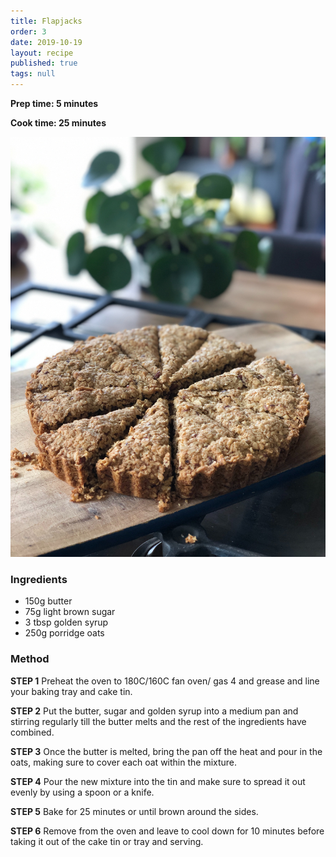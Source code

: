 ```yaml
---
title: Flapjacks
order: 3
date: 2019-10-19
layout: recipe
published: true
tags: null
---
```

**Prep time: 5 minutes**

**Cook time: 25 minutes**

![Flapjack in the form of a cake](../uploads/becky-fantham-lblwuzrecti-unsplash.jpg "Flapjack")

### Ingredients

* 150g butter
* 75g light brown sugar
* 3 tbsp golden syrup
* 250g porridge oats


### Method


**STEP 1**
Preheat the oven to 180C/160C fan oven/ gas 4 and grease and line your baking tray and cake tin.


**STEP 2**
Put the butter, sugar and golden syrup into a medium pan and stirring regularly till the butter melts and the rest of the ingredients have combined.

**STEP 3**
Once the butter is melted, bring the pan off the heat and pour in the oats, making sure to cover each oat within the mixture.

**STEP 4**
Pour the new mixture into the tin and make sure to spread it out evenly by using a spoon or a knife.

**STEP 5**
Bake for 25 minutes or until brown around the sides.

**STEP 6**
Remove from the oven and leave to cool down for 10 minutes before taking it out of the cake tin or tray and serving.